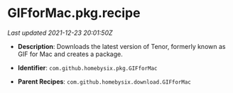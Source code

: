 # GIFforMac.pkg.recipe

_Last updated 2021-12-23 20:01:50Z_

- **Description**: Downloads the latest version of Tenor, formerly known as GIF for Mac and creates a package.

- **Identifier**: `com.github.homebysix.pkg.GIFforMac`

- **Parent Recipes**: `com.github.homebysix.download.GIFforMac`
